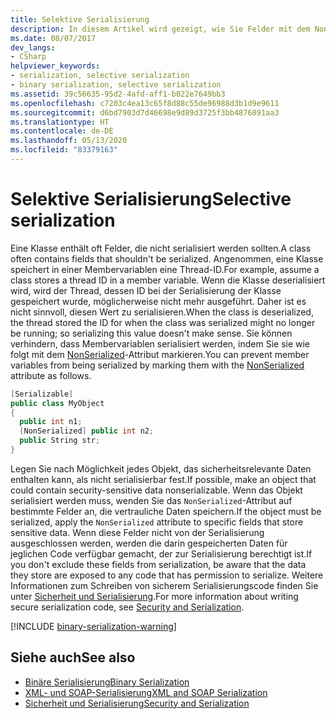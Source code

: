 ```yaml
---
title: Selektive Serialisierung
description: In diesem Artikel wird gezeigt, wie Sie Felder mit dem NonSerialized-Attribut markieren, wodurch die Serialisierung des Feldes verhindert wird.
ms.date: 08/07/2017
dev_langs:
- CSharp
helpviewer_keywords:
- serialization, selective serialization
- binary serialization, selective serialization
ms.assetid: 39c56635-95d2-4afd-aff1-b022e7649bb3
ms.openlocfilehash: c7203c4ea13c65f8d88c55de96988d3b1d9e9611
ms.sourcegitcommit: d6bd7903d7d46698e9d89d3725f3bb4876891aa3
ms.translationtype: HT
ms.contentlocale: de-DE
ms.lasthandoff: 05/13/2020
ms.locfileid: "83379163"
---
```

# <a name="selective-serialization"></a><span data-ttu-id="3c32e-103">Selektive Serialisierung</span><span class="sxs-lookup"><span data-stu-id="3c32e-103">Selective serialization</span></span>
<span data-ttu-id="3c32e-104">Eine Klasse enthält oft Felder, die nicht serialisiert werden sollten.</span><span class="sxs-lookup"><span data-stu-id="3c32e-104">A class often contains fields that shouldn't be serialized.</span></span> <span data-ttu-id="3c32e-105">Angenommen, eine Klasse speichert in einer Membervariablen eine Thread-ID.</span><span class="sxs-lookup"><span data-stu-id="3c32e-105">For example, assume a class stores a thread ID in a member variable.</span></span> <span data-ttu-id="3c32e-106">Wenn die Klasse deserialisiert wird, wird der Thread, dessen ID bei der Serialisierung der Klasse gespeichert wurde, möglicherweise nicht mehr ausgeführt. Daher ist es nicht sinnvoll, diesen Wert zu serialisieren.</span><span class="sxs-lookup"><span data-stu-id="3c32e-106">When the class is deserialized, the thread stored the ID for when the class was serialized might no longer be running; so serializing this value doesn't make sense.</span></span> <span data-ttu-id="3c32e-107">Sie können verhindern, dass Membervariablen serialisiert werden, indem Sie sie wie folgt mit dem [NonSerialized](xref:System.NonSerializedAttribute)-Attribut markieren.</span><span class="sxs-lookup"><span data-stu-id="3c32e-107">You can prevent member variables from being serialized by marking them with the [NonSerialized](xref:System.NonSerializedAttribute) attribute as follows.</span></span>  
  
```csharp  
[Serializable]  
public class MyObject
{  
  public int n1;  
  [NonSerialized] public int n2;  
  public String str;  
}  
```

<span data-ttu-id="3c32e-108">Legen Sie nach Möglichkeit jedes Objekt, das sicherheitsrelevante Daten enthalten kann, als nicht serialisierbar fest.</span><span class="sxs-lookup"><span data-stu-id="3c32e-108">If possible, make an object that could contain security-sensitive data nonserializable.</span></span> <span data-ttu-id="3c32e-109">Wenn das Objekt serialisiert werden muss, wenden Sie das `NonSerialized`-Attribut auf bestimmte Felder an, die vertrauliche Daten speichern.</span><span class="sxs-lookup"><span data-stu-id="3c32e-109">If the object must be serialized, apply the `NonSerialized` attribute to specific fields that store sensitive data.</span></span> <span data-ttu-id="3c32e-110">Wenn diese Felder nicht von der Serialisierung ausgeschlossen werden, werden die darin gespeicherten Daten für jeglichen Code verfügbar gemacht, der zur Serialisierung berechtigt ist.</span><span class="sxs-lookup"><span data-stu-id="3c32e-110">If you don't exclude these fields from serialization, be aware that the data they store are exposed to any code that has permission to serialize.</span></span> <span data-ttu-id="3c32e-111">Weitere Informationen zum Schreiben von sicherem Serialisierungscode finden Sie unter [Sicherheit und Serialisierung](../../../docs/framework/misc/security-and-serialization.md).</span><span class="sxs-lookup"><span data-stu-id="3c32e-111">For more information about writing secure serialization code, see [Security and Serialization](../../../docs/framework/misc/security-and-serialization.md).</span></span>

[!INCLUDE [binary-serialization-warning](../../../includes/binary-serialization-warning.md)]
  
## <a name="see-also"></a><span data-ttu-id="3c32e-112">Siehe auch</span><span class="sxs-lookup"><span data-stu-id="3c32e-112">See also</span></span>

- [<span data-ttu-id="3c32e-113">Binäre Serialisierung</span><span class="sxs-lookup"><span data-stu-id="3c32e-113">Binary Serialization</span></span>](binary-serialization.md)
- [<span data-ttu-id="3c32e-114">XML- und SOAP-Serialisierung</span><span class="sxs-lookup"><span data-stu-id="3c32e-114">XML and SOAP Serialization</span></span>](xml-and-soap-serialization.md)
- [<span data-ttu-id="3c32e-115">Sicherheit und Serialisierung</span><span class="sxs-lookup"><span data-stu-id="3c32e-115">Security and Serialization</span></span>](../../../docs/framework/misc/security-and-serialization.md)
